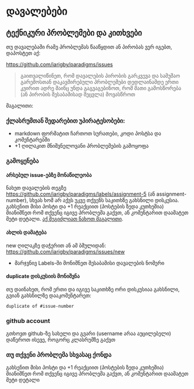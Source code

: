 # დავალებები
## ტექნიკური პრობლემები და კითხვები
თუ დავალებაში რამე პრობლემას წააწყდით ან პირობას ვერ იგებთ, დაპოსტეთ აქ:

https://github.com/iarigby/paradigms/issues

> გაითვალიწინეთ, რომ დავალების პირობის გარკვევა და სამუშაო გარემოსთან
დაკავშირებული პრობლემები დედლაინამდე ერთი კვირით ადრე მაინც უნდა გაგვაგებინოთ,
რომ მათი გამოსწორება (ან პირობის შესაბამისად შეცვლა) მოვასწროთ

მაგალითი: 
### ქლასრუმთან შედარებით უპირატესობები:
- markdown ფორმატით ჩართოთ სურათები, კოდი პოსტსა და კომენტარებში
- +1 ღილაკით მნიშვნელოვანი პრობლემების გამოყოფა

### გამოყენება

#### არსებულ issue-ებზე მონაწილეობა
ნახეთ დავალების თეგზე https://github.com/iarigby/paradigms/labels/assignment-5 (ან assignment-number), სხვას ხომ არ აქვს უკვე თქვენს საკითხზე გახსნილი დისკუსია. გახსენით მისი პოსტი და +1 რეაქციით (პოსტების ზედა კუთხეშია) მიანიშნეთ რომ თქვენც
იგივე პრობლემა გაქვთ, ან კომენტარით დაამატეთ მეტი დეტალი. [აქ შეგიძლიათ ნახოთ მაგალითი](https://github.com/iarigby/paradigms/issues/1).

#### ახლის დამატება
new ღილაკზე დაჭერით ან ამ ბმულიდან: https://github.com/iarigby/paradigms/issues/new

- მარჯვნივ Labels-ში მონიშნეთ შესაბამისი დავალების ნომერი

#### duplicate დისკუსიის მონიშვნა
თუ დაინახეთ, რომ ერთი და იგივე საკითხზე ორი დისკუსიაა გახსნილი, გვიან გახსნილზე დააკომენტარეთ:

```
duplicate of #issue-number
```


### github account
გთხოვთ github-ზე სახელი და გვარი (username არაა აუცილებელი) დაწეროთ ისევე, როგორც კლასრუმზე გაქვთ
### თუ თქვენი პრობლემა სხვასაც ქონდა
გახსენით მისი პოსტი და +1 რეაქციით (პოსტების ზედა კუთხეშია) მიანიშნეთ რომ თქვენც
იგივე პრობლემა გაქვთ, ან კომენტარით დაამატეთ მეტი დეტალი 
